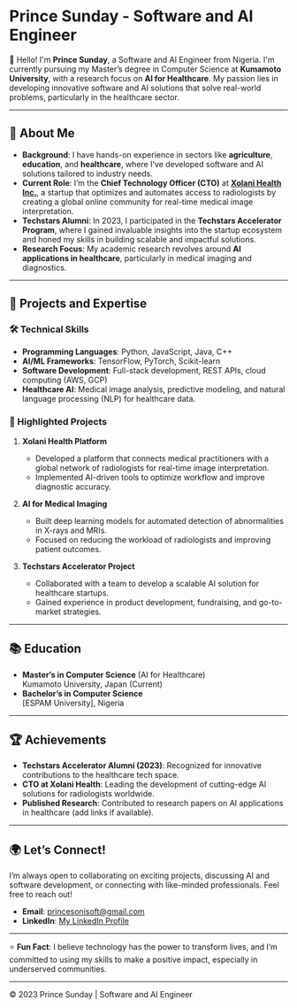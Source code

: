 # Prince Sunday - Software and AI Engineer

👋 Hello! I'm **Prince Sunday**, a Software and AI Engineer from Nigeria. I'm currently pursuing my Master’s degree in Computer Science at **Kumamoto University**, with a research focus on **AI for Healthcare**. My passion lies in developing innovative software and AI solutions that solve real-world problems, particularly in the healthcare sector.

---

## 🚀 About Me

- **Background**: I have hands-on experience in sectors like **agriculture**, **education**, and **healthcare**, where I’ve developed software and AI solutions tailored to industry needs.
- **Current Role**: I’m the **Chief Technology Officer (CTO)** at **[Xolani Health Inc.](https://xolanihealth.com)**, a startup that optimizes and automates access to radiologists by creating a global online community for real-time medical image interpretation.
- **Techstars Alumni**: In 2023, I participated in the **Techstars Accelerator Program**, where I gained invaluable insights into the startup ecosystem and honed my skills in building scalable and impactful solutions.
- **Research Focus**: My academic research revolves around **AI applications in healthcare**, particularly in medical imaging and diagnostics.

---

## 💼 Projects and Expertise

### 🛠️ Technical Skills
- **Programming Languages**: Python, JavaScript, Java, C++
- **AI/ML Frameworks**: TensorFlow, PyTorch, Scikit-learn
- **Software Development**: Full-stack development, REST APIs, cloud computing (AWS, GCP)
- **Healthcare AI**: Medical image analysis, predictive modeling, and natural language processing (NLP) for healthcare data.

### 🌟 Highlighted Projects
1. **Xolani Health Platform**  
   - Developed a platform that connects medical practitioners with a global network of radiologists for real-time image interpretation.
   - Implemented AI-driven tools to optimize workflow and improve diagnostic accuracy.

2. **AI for Medical Imaging**  
   - Built deep learning models for automated detection of abnormalities in X-rays and MRIs.
   - Focused on reducing the workload of radiologists and improving patient outcomes.

3. **Techstars Accelerator Project**  
   - Collaborated with a team to develop a scalable AI solution for healthcare startups.
   - Gained experience in product development, fundraising, and go-to-market strategies.

---

## 📚 Education
- **Master’s in Computer Science** (AI for Healthcare)  
  Kumamoto University, Japan (Current)  
- **Bachelor’s in Computer Science**  
  [ESPAM University], Nigeria  

---

## 🏆 Achievements
- **Techstars Accelerator Alumni (2023)**: Recognized for innovative contributions to the healthcare tech space.
- **CTO at Xolani Health**: Leading the development of cutting-edge AI solutions for radiologists worldwide.
- **Published Research**: Contributed to research papers on AI applications in healthcare (add links if available).

---

## 🌍 Let’s Connect!
I’m always open to collaborating on exciting projects, discussing AI and software development, or connecting with like-minded professionals. Feel free to reach out!

- **Email**: princesonisoft@gmail.com
- **LinkedIn**: [My LinkedIn Profile](https://www.linkedin.com/in/prince-sunny/)

---

⭐ **Fun Fact**: I believe technology has the power to transform lives, and I’m committed to using my skills to make a positive impact, especially in underserved communities.

---

© 2023 Prince Sunday | Software and AI Engineer
